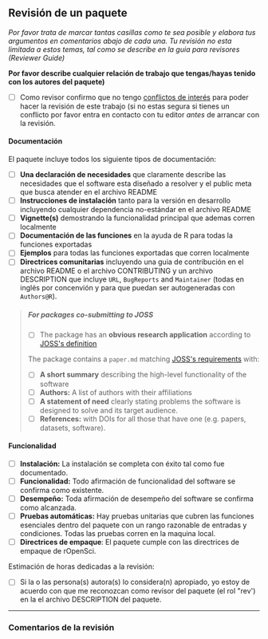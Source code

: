 ## Revisión de un paquete

*Por favor trata de marcar tantas casillas como te sea posible y elabora tus argumentos en comentarios abajo de cada una. Tu revisión no esta limitada a estos temas, tal como se describe en la guia para revisores (Reviewer Guide)*

**Por favor describe cualquier relación de trabajo que tengas/hayas tenido con los autores del paquete)**

- [ ] Como revisor confirmo que no tengo [conflictos de interés](https://devguide.ropensci.org/policies.html#coi) para poder hacer la revisión de este trabajo (si no estas segura si tienes un conflicto por favor entra en contacto con tu editor _antes_ de arrancar con la revisión.

#### Documentación

El paquete incluye todos los siguiente tipos de documentación:

- [ ] **Una declaración de necesidades** que claramente describe las necesidades que el software esta diseñado a resolver y el public meta que busca atender en el archivo README
- [ ] **Instrucciones de instalación** tanto para la versión en desarrollo incluyendo cualquier dependencia no-estándar en el archivo README
- [ ] **Vignette(s)** demostrando la funcionalidad principal que ademas corren localmente
- [ ] **Documentación de las funciones** en la ayuda de R para todas la funciones exportadas
- [ ] **Ejemplos** para todas las funciones exportadas que corren localmente
- [ ] **Directrices comunitarias** incluyendo una guia de contribución en el archivo README o el archivo CONTRIBUTING y un archivo DESCRIPTION que incluye `URL`, `BugReports` and `Maintainer` (todas en inglés por concenvión y para que puedan ser autogeneradas con `Authors@R`).

>##### For packages co-submitting to JOSS
>
>- [ ] The package has an **obvious research application** according to [JOSS's definition](https://joss.theoj.org/about#submission_requirements)
>
>The package contains a `paper.md` matching [JOSS's requirements](https://joss.theoj.org/about#paper_structure) with:
>
>- [ ] **A short summary** describing the high-level functionality of the software
>- [ ] **Authors:**  A list of authors with their affiliations
>- [ ] **A statement of need** clearly stating problems the software is designed to solve and its target audience.
>- [ ] **References:** with DOIs for all those that have one (e.g. papers, datasets, software).

#### Funcionalidad

- [ ] **Instalación:** La instalación se completa con éxito tal como fue documentado.
- [ ] **Funcionalidad:** Todo afirmación de funcionalidad del software se confirma como existente.
- [ ] **Desempeño:** Toda afirmación de desempeño del software se confirma como alcanzada.
- [ ] **Pruebas automáticas:** Hay pruebas unitarias que cubren las funciones esenciales dentro del paquete con un rango razonable de entradas y condiciones. Todas las pruebas corren en la maquina local.
- [ ] **Directrices de empaque**: El paquete cumple con las directrices de empaque de rOpenSci.

Estimación de horas dedicadas a la revisión:

- [ ] Si la o las persona(s) autora(s) lo considera(n) apropiado, yo estoy de acuerdo con que me reconozcan como revisor del paquete (el rol "rev') en la el archivo DESCRIPTION del paquete.

---

### Comentarios de la revisión
